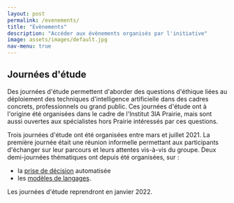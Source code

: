 ```yaml
---
layout: post
permalink: /evenements/
title: "Evènements"
description: "Accéder aux évènements organisés par l'initiative"
image: assets/images/default.jpg
nav-menu: true
---
```


## Journées d'étude

Des journées d'étude permettent d'aborder des questions d'éthique liées au déploiement des techniques d'intelligence artificielle dans des cadres concrets, professionnels ou grand public. Ces journées d'étude ont à l'origine été organisées dans le cadre de l'Institut 3IA Prairie, mais sont aussi ouvertes aux spécialistes hors Prairie intéressés par ces questions. 

Trois journées d'étude ont été organisées entre mars et juillet 2021. La première journée était une réunion informelle permettant aux participants d'échanger sur leur parcours et leurs attentes vis-à-vis du groupe. Deux demi-journées thématiques ont depuis été organisées, sur :

* la [prise de décision](decision.md) automatisée 
* les [modèles de langages](modeles.md). 

Les journées d'étude reprendront en janvier 2022. 
